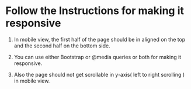 # Follow the Instructions for making it responsive #

1. In mobile view, the first half of the page should be in aligned on the top
   and the second half on the bottom side.

2. You can use either Bootstrap or @media queries or both for making it responsive.

3. Also the page should not get scrollable in y-axis( left to right scrolling ) in mobile view.